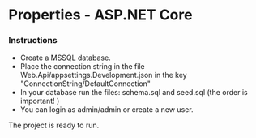 # Properties - ASP.NET Core

### Instructions

- Create a MSSQL database.
- Place the connection string in the file Web.Api/appsettings.Development.json in the key "ConnectionString/DefaultConnection"
- In your database run the files: schema.sql and seed.sql (the order is important! )
- You can login as admin/admin or create a new user.

The project is ready to run.
